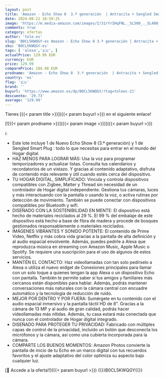 ```yaml
---
layout: post
title: 'Amazon - Echo Show 8  3.ª generación  | Antracita + Sengled Smart Plug  compatible con Alexa - Kit de inicio de Hogar digital'
date: 2024-08-21 18:59:25
image: 'https://m.media-amazon.com/images/I/31rYrIHqFNL._SL500_._SL400_.jpg'
comments: true
category: ofertas
author: 'tole.es'
slug: 'B0CL5KWQGY-es Amazon - Echo Show 8 3.ª generación | Antracita + Sengled...'
sku: 'B0CL5KWQGY-es'
tags: [ 'alexa','🇪🇸', ]
actualPrice: 129.99 EUR
currency: EUR
price: 129.99
comparePrice: 184.98 EUR
prodname: 'Amazon - Echo Show 8  3.ª generación  | Antracita + Sengled Smart Plug  compatible con Alexa - Kit de inicio de Hogar digital'
country: 'es'
flag: '🇪🇸'
brand: ''
buyurl: 'https://www.amazon.es/dp/B0CL5KWQGY/?tag=tolees-21'
descuento: '29.73'
average: '129.99'
---
```


Tienes [{{< param title >}}]({{< param buyurl >}}) en el siguiente enlace!

[![{{< param prodname >}}]({{< param image >}})]({{< param buyurl >}})

ℹ️:

- Este lote incluye 1 de Nuevo Echo Show 8 (3.ª generación) y 1 de Sengled Smart Plug : todo lo que necesitas para entrar en el mundo del Hogar digital.
- HAZ MENOS PARA LOGRAR MÁS: Usa la voz para programar temporizadores y actualizar listas. Consulta tus calendarios y recordatorios de un vistazo. Y gracias al contenido adaptativo, disfruta de contenido más relevante y útil cuando estés cerca del dispositivo.
- TU HOGAR DIGITAL, SIMPLIFICADO: Vincula y controla dispositivos compatibles con Zigbee, Matter y Thread sin necesidad de un controlador de Hogar digital independiente. Gestiona tus cámaras, luces y más interactuando con la pantalla o usando la voz, o activa rutinas por detección de movimiento. También se puede conectar con dispositivos compatibles por Bluetooth y wifi.
- DISEÑADO CON LA SOSTENIBILIDAD EN MENTE: El dispositivo está hecho de materiales reciclados al 29 %. El 99 % del embalaje de este dispositivo está hecho a base de fibra de madera y procede de bosques gestionados responsablemente o materiales reciclados.
- IMÁGENES VIBRANTES Y SONIDO POTENTE: El contenido de Prime Video, Netflix y más cobra vida gracias a la pantalla de alta definición y al audio espacial envolvente. Además, puedes pedirle a Alexa que reproduzca música en streaming con Amazon Music, Apple Music o Spotify. Se requiere una suscripción para el uso de algunos de estos servicios.
- MANTÉN EL CONTACTO: Haz videollamadas con tan solo pedírselo a Alexa o utiliza el nuevo widget de Conexiones principales para llamar con un solo toque a quienes tengan la app Alexa o un dispositivo Echo con pantalla. También te permite saber si tus amigos y familiares más cercanos están disponibles para hablar. Además, podrás mantener conversaciones más naturales con la cámara central con encuadre automático y la tecnología de reducción de ruido.
- MEJOR POR DENTRO Y POR FUERA: Sumérgete en tu contenido con el audio espacial inmersivo y la pantalla táctil HD de 8". Gracias a la cámara de 13 MP y al audio de gran calidad, podrás hacer videollamadas más nítidas. Además, tu casa estará más conectada que nunca con el controlador de Hogar digital integrado.
- DISEÑADO PARA PROTEGER TU PRIVACIDAD: Fabricado con múltiples capas de control de la privacidad, incluido un botón que desconecta los micrófonos y la cámara, así como una cubierta incorporada para la cámara.
- COMPARTE LOS BUENOS MOMENTOS: Amazon Photos convierte la pantalla de inicio de tu Echo en un marco digital con tus recuerdos favoritos y el ajuste adaptativo del color optimiza su aspecto bajo cualquier luz.

[🛒 Accede a la oferta!!]({{< param buyurl >}})
{{<world>}}B0CL5KWQGY{{</world>}}
